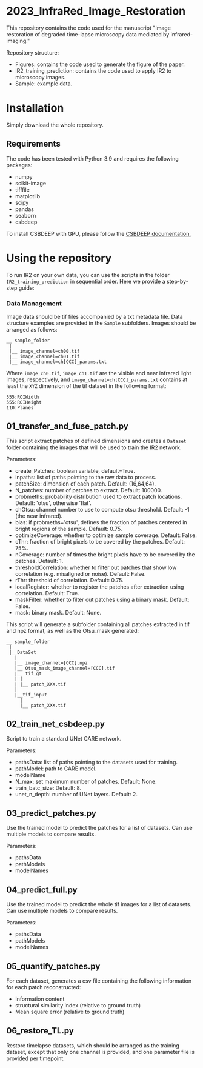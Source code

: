 # 2023_InfraRed_Image_Restoration
This repository contains the code used for the manuscript "Image restoration of degraded time-lapse microscopy data mediated by infrared-imaging."

Repository structure:
- Figures: contains the code used to generate the figure of the paper.
- IR2_training_prediction: contains the code used to apply IR2 to microscopy images.
- Sample: example data.

# Installation
Simply download the whole repository.

## Requirements
The code has been tested with Python 3.9 and requires the following packages:
- numpy
- scikit-image
- tifffile
- matplotlib
- scipy
- pandas
- seaborn
- csbdeep

To install CSBDEEP with GPU, please follow the [CSBDEEP documentation.](http://csbdeep.bioimagecomputing.com/doc/install.html)

# Using the repository
To run IR2 on your own data, you can use the scripts in the folder `IR2_training_prediction` in sequential order.
Here we provide a step-by-step guide:

### Data Management
Image data should be tif files accompanied by a txt metadata file.
Data structure examples are provided in the `Sample` subfolders. Images should be arranged as follows:
```
__ sample_folder
 |
 |__ image_channel=ch00.tif
 |__ image_channel=ch01.tif
 |__ image_channel=ch[CCC]_params.txt
```

Where `image_ch0.tif`, `image_ch1.tif` are the visible and near infrared light images, respectively, and `image_channel=ch[CCC]_params.txt` contains at least the `XYZ` dimension of the tif dataset in the following format:
```
555:ROIWidth
555:ROIHeight
110:Planes
```

## 01_transfer_and_fuse_patch.py
This script extract patches of defined dimensions and creates a `Dataset` folder containing the images that will be used to train the IR2 network.

Parameters:
- create_Patches: boolean variable, default=True.
- inpaths: list of paths pointing to the raw data to process.
- patchSize: dimension of each patch. Default: (16,64,64).
- N_patches: number of patches to extract. Default: 100000.
- probmeths: probability distribution used to extract patch locations. Default: 'otsu', otherwise 'flat'.
- chOtsu: channel number to use to compute otsu threshold. Default: -1 (the near infrared).
- bias: if probmeths='otsu', defines the fraction of patches centered in bright regions of the sample. Default: 0.75.
- optimizeCoverage: whether to optimize sample coverage. Default: False.
- cThr: fraction of bright pixels to be covered by the patches. Default: 75%.
- nCoverage: number of times the bright pixels have to be covered by the patches. Default: 1.
- thresholdCorrelation: whether to filter out patches that show low correlation (e.g. misaligned or noise). Default: False.
- rThr: threshold of correlation. Default: 0.75.
- localRegister: whether to register the patches after extraction using correlation. Default: True.
- maskFilter: whether to filter out patches using a binary mask. Default: False.
- mask: binary mask. Default: None.

This script will generate a subfolder containing all patches extracted in tif and npz format, as well as the Otsu_mask generated:

```
__ sample_folder
 |
 |__DataSet
   |
   |__ image_channel=[CCC].npz
   |__ Otsu_mask_image_channel=[CCC].tif
   |__ tif_gt
   | |
   | |__ patch_XXX.tif
   |
   |__tif_input
     |
     |__ patch_XXX.tif

```

## 02_train_net_csbdeep.py
Script to train a standard UNet CARE network.

Parameters:
- pathsData: list of paths pointing to the datasets used for training.
- pathModel: path to CARE model.
- modelName
- N_max: set maximum number of patches. Default: None.
- train_batc_size: Default: 8.
- unet_n_depth: number of UNet layers. Default: 2.

## 03_predict_patches.py
Use the trained model to predict the patches for a list of datasets.
Can use multiple models to compare results.

Parameters:
- pathsData
- pathModels
- modelNames

## 04_predict_full.py
Use the trained model to predict the whole tif images for a list of datasets.
Can use multiple models to compare results.

Parameters:
- pathsData
- pathModels
- modelNames

## 05_quantify_patches.py
For each dataset, generates a csv file containing the following information for each patch reconstructed:
- Information content
- structural similarity index (relative to ground truth)
- Mean square error (relative to ground truth)

## 06_restore_TL.py
Restore timelapse datasets, which should be arranged as the training dataset, except that only one channel is provided, and one parameter file is provided per timepoint.
